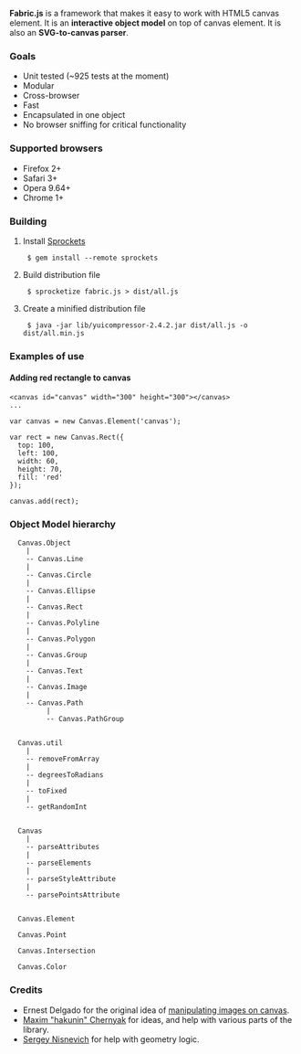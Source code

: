 **Fabric.js** is a framework that makes it easy to work with HTML5 canvas element. It is an **interactive object model** on top of canvas element. It is also an **SVG-to-canvas parser**.

### Goals

- Unit tested (~925 tests at the moment)
- Modular
- Cross-browser
- Fast
- Encapsulated in one object
- No browser sniffing for critical functionality

### Supported browsers

- Firefox 2+
- Safari 3+
- Opera 9.64+
- Chrome 1+

### Building

1. Install [Sprockets](http://github.com/sstephenson/sprockets)

        $ gem install --remote sprockets

2. Build distribution file

        $ sprocketize fabric.js > dist/all.js

3. Create a minified distribution file

        $ java -jar lib/yuicompressor-2.4.2.jar dist/all.js -o dist/all.min.js

### Examples of use

#### Adding red rectangle to canvas
  
    <canvas id="canvas" width="300" height="300"></canvas>  
    ...
    
    var canvas = new Canvas.Element('canvas');
    
    var rect = new Canvas.Rect({
      top: 100,
      left: 100,
      width: 60,
      height: 70,
      fill: 'red'
    });
    
    canvas.add(rect);

### Object Model hierarchy
    
      Canvas.Object
        |
        -- Canvas.Line
        |
        -- Canvas.Circle
        |
        -- Canvas.Ellipse
        |
        -- Canvas.Rect
        |
        -- Canvas.Polyline
        |
        -- Canvas.Polygon
        |
        -- Canvas.Group
        |
        -- Canvas.Text
        |
        -- Canvas.Image
        |
        -- Canvas.Path
             |
             -- Canvas.PathGroup
      
      
      Canvas.util
        |
        -- removeFromArray
        |
        -- degreesToRadians
        |
        -- toFixed
        |
        -- getRandomInt
    
      
      Canvas
        |
        -- parseAttributes
        |
        -- parseElements
        |
        -- parseStyleAttribute
        |
        -- parsePointsAttribute
      
      
      Canvas.Element

      Canvas.Point

      Canvas.Intersection

      Canvas.Color

### Credits

- Ernest Delgado for the original idea of [manipulating images on canvas](http://www.ernestdelgado.com/archive/canvas/).
- [Maxim "hakunin" Chernyak](http://twitter.com/hakunin) for ideas, and help with various parts of the library.
- [Sergey Nisnevich](http://nisnya.com) for help with geometry logic.